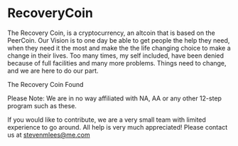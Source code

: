 # RecoveryCoin
The Recovery Coin, is a cryptocurrency, an altcoin that is based on the PeerCoin.  Our Vision is to one day be able to get people the help they need, when they need it the most and make the the life changing choice to make a change in their lives.  Too many times, my self included, have been denied because of full facilities and many more problems.  Things need to change, and we are here to do our part.

The Recovery Coin Found

Please Note: We are in no way affiliated with NA, AA or any other 12-step program such as these.

If you would like to contribute, we are a very small team with limited experience to go around.  All help is very much appreciated!  Please contact us at stevenmlees@me.com
